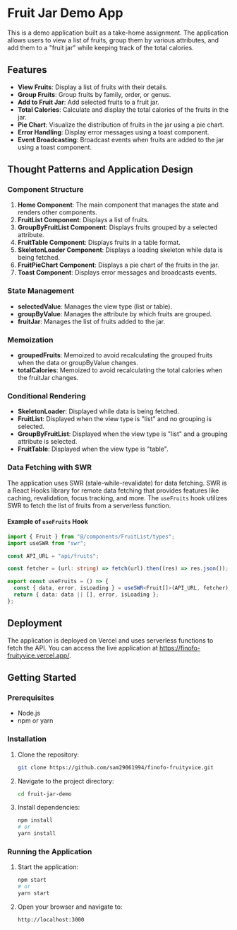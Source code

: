 # Fruit Jar Demo App

This is a demo application built as a take-home assignment. The application allows users to view a list of fruits, group them by various attributes, and add them to a "fruit jar" while keeping track of the total calories.

## Features

- **View Fruits**: Display a list of fruits with their details.
- **Group Fruits**: Group fruits by family, order, or genus.
- **Add to Fruit Jar**: Add selected fruits to a fruit jar.
- **Total Calories**: Calculate and display the total calories of the fruits in the jar.
- **Pie Chart**: Visualize the distribution of fruits in the jar using a pie chart.
- **Error Handling**: Display error messages using a toast component.
- **Event Broadcasting**: Broadcast events when fruits are added to the jar using a toast component.

## Thought Patterns and Application Design

### Component Structure

1. **Home Component**: The main component that manages the state and renders other components.
2. **FruitList Component**: Displays a list of fruits.
3. **GroupByFruitList Component**: Displays fruits grouped by a selected attribute.
4. **FruitTable Component**: Displays fruits in a table format.
5. **SkeletonLoader Component**: Displays a loading skeleton while data is being fetched.
6. **FruitPieChart Component**: Displays a pie chart of the fruits in the jar.
7. **Toast Component**: Displays error messages and broadcasts events.

### State Management

- **selectedValue**: Manages the view type (list or table).
- **groupByValue**: Manages the attribute by which fruits are grouped.
- **fruitJar**: Manages the list of fruits added to the jar.

### Memoization

- **groupedFruits**: Memoized to avoid recalculating the grouped fruits when the data or groupByValue changes.
- **totalCalories**: Memoized to avoid recalculating the total calories when the fruitJar changes.

### Conditional Rendering

- **SkeletonLoader**: Displayed while data is being fetched.
- **FruitList**: Displayed when the view type is "list" and no grouping is selected.
- **GroupByFruitList**: Displayed when the view type is "list" and a grouping attribute is selected.
- **FruitTable**: Displayed when the view type is "table".

### Data Fetching with SWR

The application uses SWR (stale-while-revalidate) for data fetching. SWR is a React Hooks library for remote data fetching that provides features like caching, revalidation, focus tracking, and more. The `useFruits` hook utilizes SWR to fetch the list of fruits from a serverless function.

#### Example of `useFruits` Hook

```typescript
import { Fruit } from "@/components/FruitList/types";
import useSWR from "swr";

const API_URL = "api/fruits";

const fetcher = (url: string) => fetch(url).then((res) => res.json());

export const useFruits = () => {
  const { data, error, isLoading } = useSWR<Fruit[]>(API_URL, fetcher);
  return { data: data || [], error, isLoading };
};
```

## Deployment

The application is deployed on Vercel and uses serverless functions to fetch the API. You can access the live application at https://finofo-fruityvice.vercel.app/.

## Getting Started

### Prerequisites

- Node.js
- npm or yarn

### Installation

1. Clone the repository:
    ```bash
    git clone https://github.com/sam29061994/finofo-fruityvice.git
    ```

2. Navigate to the project directory:
    ```bash
    cd fruit-jar-demo
    ```

3. Install dependencies:
    ```bash
    npm install
    # or
    yarn install
    ```

### Running the Application

1. Start the application:
    ```bash
    npm start
    # or
    yarn start
    ```

2. Open your browser and navigate to:
    ```
    http://localhost:3000
    ```

